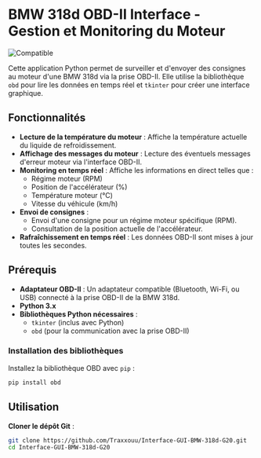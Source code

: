 # BMW 318d OBD-II Interface - Gestion et Monitoring du Moteur

![Compatible](https://github.com/Traxxouu/Interface-GUI-BMW-318d-G20/blob/main/IMG_0012.jpg)

Cette application Python permet de surveiller et d'envoyer des consignes au moteur d'une BMW 318d via la prise OBD-II. Elle utilise la bibliothèque `obd` pour lire les données en temps réel et `tkinter` pour créer une interface graphique.

## Fonctionnalités

- **Lecture de la température du moteur** : Affiche la température actuelle du liquide de refroidissement.
- **Affichage des messages du moteur** : Lecture des éventuels messages d'erreur moteur via l'interface OBD-II.
- **Monitoring en temps réel** : Affiche les informations en direct telles que :
  - Régime moteur (RPM)
  - Position de l'accélérateur (%)
  - Température moteur (°C)
  - Vitesse du véhicule (km/h)
- **Envoi de consignes** :
  - Envoi d'une consigne pour un régime moteur spécifique (RPM).
  - Consultation de la position actuelle de l'accélérateur.
- **Rafraîchissement en temps réel** : Les données OBD-II sont mises à jour toutes les secondes.

## Prérequis

- **Adaptateur OBD-II** : Un adaptateur compatible (Bluetooth, Wi-Fi, ou USB) connecté à la prise OBD-II de la BMW 318d.
- **Python 3.x**
- **Bibliothèques Python nécessaires** :
  - `tkinter` (inclus avec Python)
  - `obd` (pour la communication avec la prise OBD-II)

### Installation des bibliothèques

Installez la bibliothèque OBD avec `pip` :

```bash
pip install obd
```

## Utilisation

**Cloner le dépôt Git** :

   ```bash
   git clone https://github.com/Traxxouu/Interface-GUI-BMW-318d-G20.git
   cd Interface-GUI-BMW-318d-G20
   ```
